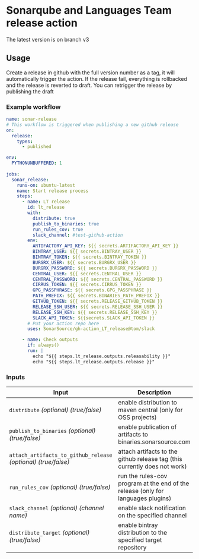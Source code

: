 # Sonarqube and Languages Team release action

The latest version is on branch v3

## Usage

Create a release in github with the full version number as a tag, it will automatically trigger the action.
If the release fail, everything is rollbacked and the release is reverted to draft.
You can retrigger the release by publishing the draft

### Example workflow

```yaml
name: sonar-release
# This workflow is triggered when publishing a new github release
on: 
  release:
    types:
      - published

env:
  PYTHONUNBUFFERED: 1
  
jobs:
  sonar_release:
    runs-on: ubuntu-latest
    name: Start release process
    steps:
      - name: LT release
        id: lt_release
        with:
          distribute: true
          publish_to_binaries: true
          run_rules_cov: true
          slack_channel: #test-github-action
        env:
          ARTIFACTORY_API_KEY: ${{ secrets.ARTIFACTORY_API_KEY }}
          BINTRAY_USER: ${{ secrets.BINTRAY_USER }}
          BINTRAY_TOKEN: ${{ secrets.BINTRAY_TOKEN }}
          BURGRX_USER: ${{ secrets.BURGRX_USER }}
          BURGRX_PASSWORD: ${{ secrets.BURGRX_PASSWORD }}
          CENTRAL_USER: ${{ secrets.CENTRAL_USER }}
          CENTRAL_PASSWORD: ${{ secrets.CENTRAL_PASSWORD }}
          CIRRUS_TOKEN: ${{ secrets.CIRRUS_TOKEN }}
          GPG_PASSPHRASE: ${{ secrets.GPG_PASSPHRASE }}
          PATH_PREFIX: ${{ secrets.BINARIES_PATH_PREFIX }}
          GITHUB_TOKEN: ${{ secrets.RELEASE_GITHUB_TOKEN }}
          RELEASE_SSH_USER: ${{ secrets.RELEASE_SSH_USER }}
          RELEASE_SSH_KEY: ${{ secrets.RELEASE_SSH_KEY }}
          SLACK_API_TOKEN: ${{secrets.SLACK_API_TOKEN }}  
        # Put your action repo here
        uses: SonarSource/gh-action_LT_release@tom/slack

      - name: Check outputs
        if: always()
        run: |
          echo "${{ steps.lt_release.outputs.releasability }}"
          echo "${{ steps.lt_release.outputs.release }}"
```

### Inputs

| Input                                             | Description                                        |
|------------------------------------------------------|-----------------------------------------------|
| `distribute` _(optional)_ _(true/false)_ | enable distribution to maven central (only for OSS projects) |
| `publish_to_binaries` _(optional)_  _(true/false)_| enable publication of artifacts to binaries.sonarsource.com  |
| `attach_artifacts_to_github_release` _(optional)_ _(true/false)_| attach artifacts to the github release tag (this currently does not work)|
| `run_rules_cov` _(optional)_ _(true/false)_| run the rules-cov program at the end of the release (only for languages plugins) |
| `slack_channel` _(optional)_ _(channel name)_| enable slack notification on the specified channel  |
| `distribute_target` _(optional)_ _(true/false)_| enable bintray distribution to the specified target repository |


